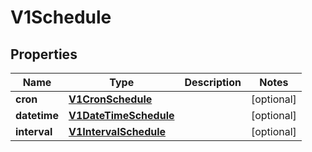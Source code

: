 

# V1Schedule

## Properties

Name | Type | Description | Notes
------------ | ------------- | ------------- | -------------
**cron** | [**V1CronSchedule**](V1CronSchedule.md) |  |  [optional]
**datetime** | [**V1DateTimeSchedule**](V1DateTimeSchedule.md) |  |  [optional]
**interval** | [**V1IntervalSchedule**](V1IntervalSchedule.md) |  |  [optional]




